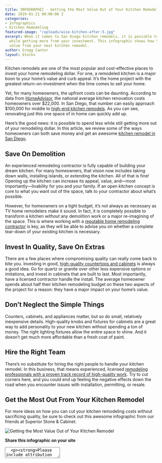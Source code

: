 ```yaml
---
title: INFOGRAPHIC - Getting the Most Value Out of Your Kitchen Remodel
date: 2019-01-21 00:00:00 Z
categories:
- Infographics
- Kitchen Remodeling
featured-image: "/uploads/wise-kitchen-after-5.jpg"
excerpt: When it comes to San Diego kitchen remodels, it is possible to spend less
  while getting more from your investment. This infographic shows how to get the most
  value from your next kitchen remodel.
author: Gregg Cantor
layout: blocks
---
```


Kitchen remodels are one of the most popular and cost-effective places to invest your home remodeling dollar. For one, a remodeled kitchen is a major boon to your home’s value and curb appeal. It’s the home project with the greatest return-on-investment when the time comes to sell your home.

Yet, for many homeowners, the upfront costs can be daunting. According to data from [HomeAdvisor](https://www.homeadvisor.com/r/kitchen-remodeling-costs/), the national average kitchen renovation costs homeowners over $22,000. In San Diego, that number can easily approach $100,000 for middle to [high-end kitchen remodels](/san-diego-kitchen-remodeling-services). As you can see, renovating just this one space of in home can quickly add up.

Here’s the good news: it is possible to spend less while still getting more out of your remodeling dollar. In this article, we review some of the ways homeowners can both save money and get an awesome [kitchen remodel in San Diego](/san-diego-kitchen-remodeling-services).

## Save On Demolition

An experienced remodeling contractor is fully capable of building your dream kitchen. For many homeowners, that vision now includes taking down walls, installing islands, or extending the kitchen. All of that is fine! Opening up the kitchen can increase its appeal, value, and—most importantly—livability for you and your family. If an open kitchen concept is core to what you want out of the space, talk to your contractor about what’s possible.

However, for homeowners on a tight budget, it’s not always as necessary as TV home remodelers make it sound. In fact, it is completely possible to transform a kitchen _without_ any demolition work or a major re-imagining of the space. This is where working with a [reputable home remodeling contractor](/awards-affiliations) is key, as they will be able to advise you on whether a complete tear-down of your existing kitchen is necessary.

## Invest In Quality, Save On Extras

There are a few places where compromising quality can really come back to bite you. Investing in good, [high-quality countertops and cabinets](https://www.superiorstoneandcabinet.com/) is always a good idea. Go for quartz or granite over other less expensive options or imitations, and invest in cabinets that are built to last. Most importantly, have a licensed contractor handle the install. The average homeowner spends about half their kitchen remodeling budget on these two aspects of the project for a reason: they have a major impact on your home’s value.

## Don’t Neglect the Simple Things

Counters, cabinets, and appliances matter, but so do small, relatively inexpensive details. High-quality knobs and fixtures for cabinets are a great way to add personality to your new kitchen without spending a ton of money. The right lighting fixtures allow the entire space to shine. And it doesn’t get much more affordable than a fresh coat of paint.

## Hire the Right Team

There’s no substitute for hiring the right people to handle your kitchen remodel. In this business, that means experienced, licensed [remodeling professionals with a proven track record of high-quality work](/testimonials). Try to cut corners here, and you could end up feeling the negative effects down the road when you encounter issues with installation, permitting, or resale.

## Get the Most Out From Your Kitchen Remodel

For more ideas on how you can cut your kitchen remodeling costs without sacrificing quality, be sure to check out this awesome infographic from our friends at Superior Stone & Cabinet.

![Getting the Most Value Out of Your Kitchen Remodel](https://res.cloudinary.com/zheisey/image/upload/v1548079485/murray-lampert/misc/kitchen-remodeling-on-a-budget.png "{{ page.title }}")

**Share this infographic on your site**
<textarea>
  <p><strong>Please include attribution to <a href="https://www.murraylampert.com/">Murray Lampert Design, Build, Remodel</a> with this infographic.</strong></p><p><a href="https://www.murraylampert.com/infographic-getting-the-most-value-out-of-your-kitchen-remodel/"><img src="https://res.cloudinary.com/zheisey/image/upload/v1548079485/murray-lampert/misc/kitchen-remodeling-on-a-budget.png" alt="Getting the Most Value Out of Your Kitchen Remodel" title="{{ page.title }}" width="802" height="4909" border="0" /></a></p>
</textarea>
